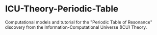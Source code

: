 # ICU-Theory-Periodic-Table
Computational models and tutorial for the "Periodic Table of Resonance" discovery from the Information-Computational Universe (ICU) Theory.
